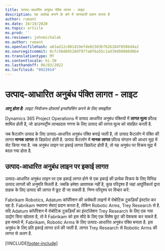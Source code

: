 ```yaml
---
title: उत्पाद-आधारित अनुबंध पंक्ति लागत - लाइट
description: यह आलेख बनाने के बारे में जानकारी प्रदान करता है
author: rumant
ms.date: 10/19/2020
ms.topic: article
ms.prod: ''
ms.reviewer: johnmichalak
ms.author: rumant
ms.openlocfilehash: a63ad12c081d19efde02303bf626184f8586d4a2
ms.sourcegitcommit: 6cfc50d89528df977a8f6a55c1ad39d99800d9b4
ms.translationtype: MT
ms.contentlocale: hi-IN
ms.lasthandoff: 06/03/2022
ms.locfileid: "8922914"
---
```

# <a name="cost-product-based-contract-lines---lite"></a>उत्पाद-आधारित अनुबंध पंक्ति लागत - लाइट

_**लागू होता है:** लाइट नियोजन-प्रोफार्मा इनवॉयसिंग करने के लिए समझौता_


Dynamics 365 Project Operations में उत्पाद आधारित अनुबंध पंक्तियों में **लागत मूल्य** फ़ील्ड शामिल होती है, जो डाउनस्ट्रीम लाभप्रदता गणना के लिए उत्पाद की लागत मूल्य को संग्रहित करती है.

जब कैटलॉग उत्पाद के लिए उत्पाद-आधारित अनुबंध पंक्ति बनाई जाती है, तो उत्पाद कैटलॉग में पंक्ति की लागत **मानक लागत** से डिफ़ॉल्ट होती है. उत्पाद कैटलॉग में **मानक लागत** फ़ील्ड संगठन की आधार मुद्रा में सेट किया गया है. जब अनुबंध लाइन पर इकाई लागत डिफ़ॉल्ट होती है, तो यह अनुबंध पर विक्रय मुद्रा में बदल गया होता है.

## <a name="unit-cost-on-a-product-based-contract-line"></a>उत्पाद-आधारित अनुबंध लाइन पर इकाई लागत

उत्पाद-आधारित अनुबंध लाइन पर एक इकाई लागत होने से एक इकाई की प्रत्येक विक्रय के लिए विभिन्न उत्पाद लागतों की अनुमति मिलती है. जबकि हमेशा आवश्यक नहीं है, कुछ परिदृश्य हैं जहां आपूर्तिकर्ता द्वारा ग्राहक के लिए उत्पाद की लागत में छूट दी जा सकती है. निम्न परिदृश्य पर विचार करें:

Fabrikam Robotics, Adatum कॉर्पोरेशन की असेंबली लाइनों में रोबोटिक टुकड़ियाँ इंस्टॉल कर रहा है. Fabrikam स्थापना सेवाएं प्रदान करता है, लेकिन Robotic Arms, Trey Research से है. यदि Adatum कॉर्पोरेशन में रोबोटिक टुकड़ियाँ का इंस्टॉलेशन Trey Research के लिए एक नया उद्योग सिरा खोलता है, तो वे Fabrikam को इस सौदे के लिए एक विशेष छूट की पेशकश कर सकते हैं. इस मामले में, Fabrikam, Robotic Arms के लिए उत्पाद-आधारित अनुबंध पंक्ति बनाता है. इस अनुबंध के लिए प्रति इकाई लागत दर्ज की जाती है. लागत Trey Research से Robotic Arms की लागत से अलग है.


[!INCLUDE[footer-include](../../includes/footer-banner.md)]